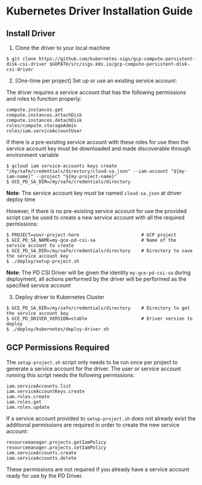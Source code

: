 # Kubernetes Driver Installation Guide

## Install Driver

1. Clone the driver to your local machine

```console
$ git clone https://github.com/kubernetes-sigs/gcp-compute-persistent-disk-csi-driver $GOPATH/src/sigs.k8s.io/gcp-compute-persistent-disk-csi-driver
```

2. [One-time per project] Set up or use an existing service account:

The driver requires a service account that has the following permissions and
roles to function properly:

```
compute.instances.get
compute.instances.attachDisk
compute.instances.detachDisk
roles/compute.storageAdmin
roles/iam.serviceAccountUser 
```

If there is a pre-existing service account with these roles for use then the
service account key must be downloaded and made discoverable through environment
variable

```
$ gcloud iam service-accounts keys create "/my/safe/credentials/directory/cloud-sa.json" --iam-account "${my-iam-name}" --project "${my-project-name}"
$ GCE_PD_SA_DIR=/my/safe/credentials/directory
```

**Note**: The service account key *must* be named `cloud-sa.json` at driver deploy time

However, if there is no pre-existing service account for use the provided script
can be used to create a new service account with all the required permissions:

```console
$ PROJECT=your-project-here                       # GCP project
$ GCE_PD_SA_NAME=my-gce-pd-csi-sa                 # Name of the service account to create
$ GCE_PD_SA_DIR=/my/safe/credentials/directory    # Directory to save the service account key
$ ./deploy/setup-project.sh
```

**Note**: The PD CSI Driver will be given the identity `my-gce-pd-csi-sa` during
deployment, all actions performed by the driver will be performed as the
specified service account

3. Deploy driver to Kubernetes Cluster

```console
$ GCE_PD_SA_DIR=/my/safe/credentials/directory    # Directory to get the service account key
$ GCE_PD_DRIVER_VERSION=stable                    # Driver version to deploy
$ ./deploy/kubernetes/deploy-driver.sh
```

## GCP Permissions Required

The `setup-project.sh` script only needs to be run once per project to generate
a service account for the driver. The user or service account running this
script needs the following permissions:

```
iam.serviceAccounts.list
iam.serviceAccountKeys.create
iam.roles.create
iam.roles.get
iam.roles.update
```

If a service account provided to `setup-project.sh` does not already exist the
additional permissions are required in order to create the new service account:

```
resourcemanager.projects.getIamPolicy
resourcemanager.projects.setIamPolicy
iam.serviceAccounts.create
iam.serviceAccounts.delete
```

These permissions are not required if you already have a service account ready
for use by the PD Driver.